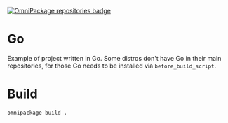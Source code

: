 [![OmniPackage repositories badge](https://repositories.omnipackage.org/oleg/examples-go/examples-go.svg)](https://web.omnipackage.org/oleg/examples-go/install)

# Go

Example of project written in Go. Some distros don't have Go in their main repositories, for those Go needs to be installed via `before_build_script`.

# Build
```
omnipackage build .
```
